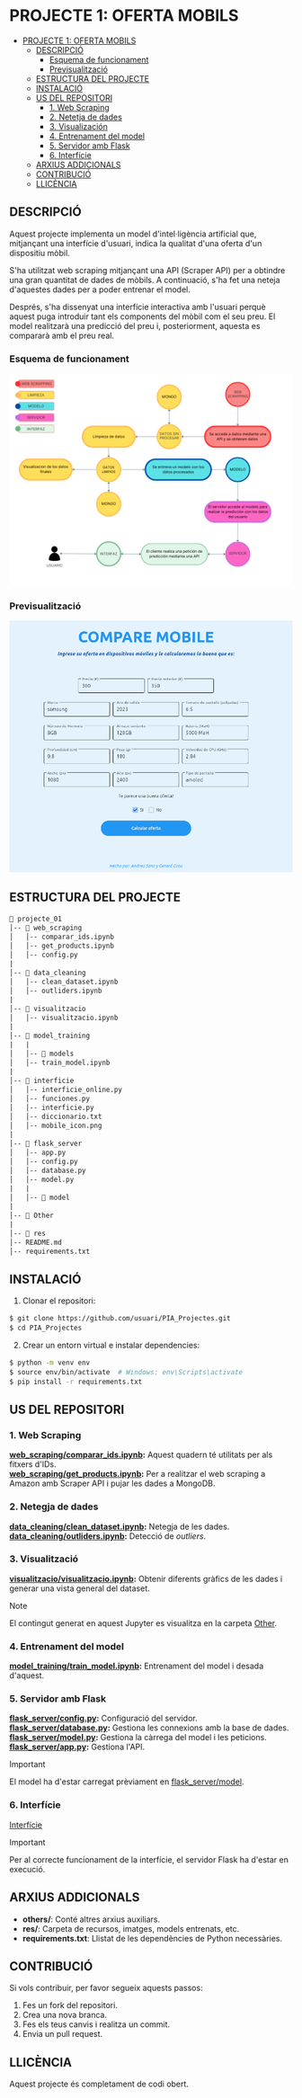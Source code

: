 # PROJECTE 1: OFERTA MOBILS
- [PROJECTE 1: OFERTA MOBILS](#projecte-1-oferta-mobils)
  - [DESCRIPCIÓ](#descripció)
    - [Esquema de funcionament](#esquema-de-funcionament)
    - [Previsualització](#previsualització)
  - [ESTRUCTURA DEL PROJECTE](#estructura-del-projecte)
  - [INSTALACIÓ](#instalació)
  - [US DEL REPOSITORI](#us-del-repositori)
    - [1. Web Scraping](#1-web-scraping)
    - [2. Netetja de dades](#2-netetja-de-dades)
    - [3. Visualización](#3-visualización)
    - [4. Entrenament del model](#4-entrenament-del-model)
    - [5. Servidor amb Flask](#5-servidor-amb-flask)
    - [6. Interfície](#6-interfície)
  - [ARXIUS ADDICIONALS](#arxius-addicionals)
  - [CONTRIBUCIÓ](#contribució)
  - [LLICÈNCIA](#llicència)

## DESCRIPCIÓ
Aquest projecte implementa un model d'intel·ligència artificial que, mitjançant una interfície d'usuari, indica la qualitat d'una oferta d'un dispositiu mòbil.

S'ha utilitzat web scraping mitjançant una API (Scraper API) per a obtindre una gran quantitat de dades de mòbils. A continuació, s'ha fet una neteja d'aquestes dades per a poder entrenar el model.  

Després, s'ha dissenyat una interfície interactiva amb l'usuari perquè aquest puga introduir tant els components del mòbil com el seu preu. El model realitzarà una predicció del preu i, posteriorment, aquesta es compararà amb el preu real.

### Esquema de funcionament
![Funcionament](<Other/Diagrama.png>)

### Previsualització
![Interficie](<Other/Interfaz.png>)

## ESTRUCTURA DEL PROJECTE
```
📂 projecte_01 
│-- 📂 web_scraping
│   │-- comparar_ids.ipynb
│   │-- get_products.ipynb
│   │-- config.py
|
│-- 📂 data_cleaning
│   │-- clean_dataset.ipynb
│   │-- outliders.ipynb
|
│-- 📂 visualitzacio
│   │-- visualitzacio.ipynb
|
│-- 📂 model_training
|   |
│   │-- 📂 models
│   │-- train_model.ipynb
|
│-- 📂 interficie
│   │-- interficie_online.py
│   │-- funciones.py
│   │-- interficie.py
│   │-- diccionario.txt
│   │-- mobile_icon.png
|
│-- 📂 flask_server
│   │-- app.py
│   │-- config.py
│   │-- database.py
│   │-- model.py
|   |
│   │-- 📂 model
|
│-- 📂 Other
|
│-- 📂 res
│-- README.md
│-- requirements.txt
```

## INSTALACIÓ

1. Clonar el repositori:
```sh
$ git clone https://github.com/usuari/PIA_Projectes.git
$ cd PIA_Projectes
```
2. Crear un entorn virtual e instalar dependencies:
```sh
$ python -m venv env
$ source env/bin/activate  # Windows: env\Scripts\activate
$ pip install -r requirements.txt
```

## US DEL REPOSITORI

### 1. Web Scraping
**[web_scraping/comparar_ids.ipynb](web_scraping/comparar_ids.ipynb):** Aquest quadern té utilitats per als fitxers d'IDs.  
**[web_scraping/get_products.ipynb](web_scraping/get_products.ipynb):** Per a realitzar el web scraping a Amazon amb Scraper API i pujar les dades a MongoDB.

### 2. Netegja de dades  
**[data_cleaning/clean_dataset.ipynb](data_cleaning/clean_dataset.ipynb):** Netegja de les dades.  
**[data_cleaning/outliders.ipynb](data_cleaning/outliders.ipynb):** Detecció de *outliers*.

### 3. Visualització  
**[visualitzacio/visualitzacio.ipynb](visualitzacio/visualitzacio.ipynb):** Obtenir diferents gràfics de les dades i generar una vista general del dataset.

>[!NOTE]  
>El contingut generat en aquest Jupyter es visualitza en la carpeta [Other](Other/).

### 4. Entrenament del model  
**[model_training/train_model.ipynb](model_training/train_model.ipynb):** Entrenament del model i desada d'aquest.

### 5. Servidor amb Flask  
**[flask_server/config.py](flask_server/config.py):** Configuració del servidor.  
**[flask_server/database.py](flask_server/database.py):** Gestiona les connexions amb la base de dades.  
**[flask_server/model.py](flask_server/model.py):** Gestiona la càrrega del model i les peticions.  
**[flask_server/app.py](flask_server/app.py):** Gestiona l'API.

>[!IMPORTANT]  
>El model ha d'estar carregat prèviament en [flask_server/model](flask_server/model).
### 6. Interfície  

[Interfície](interficie/)  

>[!IMPORTANT]  
>Per al correcte funcionament de la interfície, el servidor Flask ha d'estar en execució.  

## ARXIUS ADDICIONALS  
- **others/**: Conté altres arxius auxiliars.  
- **res/**: Carpeta de recursos, imatges, models entrenats, etc.  
- **requirements.txt**: Llistat de les dependències de Python necessàries.  

## CONTRIBUCIÓ  
Si vols contribuir, per favor segueix aquests passos:  
1. Fes un fork del repositori.  
2. Crea una nova branca.  
3. Fes els teus canvis i realitza un commit.  
4. Envia un pull request.  

## LLICÈNCIA  
Aquest projecte és completament de codi obert.
